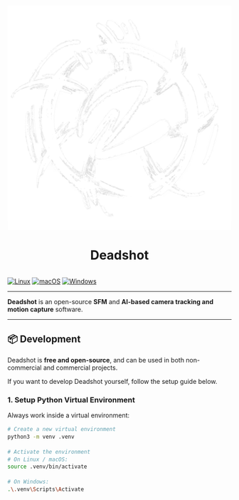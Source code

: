 <div style="display: flex; flex-direction: column; justify-content: center; align-items: center;">
<img src="./frontend/public/icon.png"/>

# Deadshot
</div>

[![Linux](https://github.com/cjhosken/deadshot/actions/workflows/linux.yml/badge.svg?branch=main)](https://github.com/cjhosken/deadshot/actions/workflows/linux.yml)
[![macOS](https://github.com/cjhosken/deadshot/actions/workflows/macos.yml/badge.svg)](https://github.com/cjhosken/deadshot/actions/workflows/macos.yml)
[![Windows](https://github.com/cjhosken/deadshot/actions/workflows/windows.yml/badge.svg)](https://github.com/cjhosken/deadshot/actions/workflows/windows.yml)

---

**Deadshot** is an open-source **SFM** and **AI-based camera tracking and motion capture** software.

---

## 📦 Development

Deadshot is **free and open-source**, and can be used in both non-commercial and commercial projects.

If you want to develop Deadshot yourself, follow the setup guide below.

### 1. Setup Python Virtual Environment
Always work inside a virtual environment:

```bash
# Create a new virtual environment
python3 -m venv .venv

# Activate the environment
# On Linux / macOS:
source .venv/bin/activate

# On Windows:
.\.venv\Scripts\Activate
